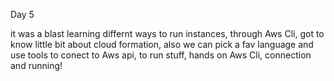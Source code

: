 Day 5

it was a blast learning differnt ways to run instances, through Aws Cli, got to know little bit about cloud formation, also we can pick a fav language and use tools to conect to Aws api, to run stuff, hands on Aws Cli, connection and running!